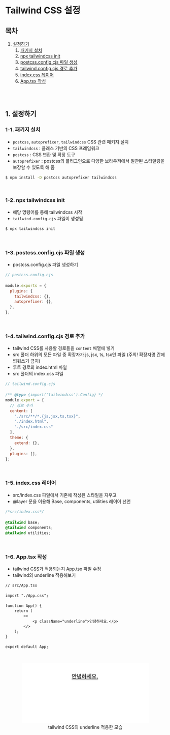 # Tailwind CSS 설정

## 목차

1. [설정하기](#1-설정하기)
    1. [패키지 설치](#1-1-패키지-설치)
    2. [npx tailwindcss init](#1-2-npx-tailwindcss-init)
    3. [postcss.config.cjs 파일 생성](#1-3-postcssconfigcjs-파일-생성)
    4. [tailwind.config.cjs 경로 추가](#1-4-tailwindconfigcjs-경로-추가)
    5. [index.css 레이어](#1-5-indexcss-레이어)
    6. [App.tsx 작성](#1-6-apptsx-작성)

<br/>
<br/>

## 1. 설정하기

### 1-1. 패키지 설치

- `postcss`, `autoprefixer`, `tailwindcss` CSS 관련 패키지 설치
- `tailwindcss` : 클래스 기반의 CSS 프레임워크
- `postcss` : CSS 변환 및 확장 도구
- `autoprefixer` : postcss의 플러그인으로 다양한 브라우저에서 일관된 스타일링을 보장할 수 있도록 해 줌

```bash
$ npm install -D postcss autoprefixer tailwindcss
```

<br/>

### 1-2. npx tailwindcss init

- 해당 명령어를 통해 tailwindcss 시작
- `tailwind.config.cjs` 파일이 생성됨

```bash
$ npx tailwindcss init
```

<br/>

### 1-3. postcss.config.cjs 파일 생성

- postcss.config.cjs 파일 생성하기

```js
// postcss.config.cjs

module.exports = {
  plugins: {
    tailwindcss: {},
    autoprefixer: {},
  },
};
```

<br/>

### 1-4. tailwind.config.cjs 경로 추가

- tailwind CSS를 사용할 경로들을 `content` 배열에 넣기
- src 폴더 하위의 모든 파일 중 확장자가 js, jsx, ts, tsx인 파일 (주의! 확장자명 간에 띄워쓰기 금지)
- 루트 경로의 index.html 파일
- src 폴더의 index.css 파일

```js
// tailwind.config.cjs

/** @type {import('tailwindcss').Config} */
module.export = {
  // 경로 추가
  content: [
    "./src/**/*.{js,jsx,ts,tsx}",
    "./index.html",
    "./src/index.css"
  ],
  theme: {
    extend: {},
  },
  plugins: [],
};
```

<br/>

### 1-5. index.css 레이어

- src/index.css 파일에서 기존에 작성된 스타일을 지우고
- @layer 문을 이용해 Base, components, utilities 레이어 선언

```css
/*src/index.css*/

@tailwind base;
@tailwind components;
@tailwind utilities;
```

<br/>

### 1-6. App.tsx 작성

- tailwind CSS가 적용되는지 App.tsx 파일 수정
- tailwind의 underline 적용해보기

```tsx
// src/App.tsx

import "./App.css";

function App() {
    return (
        <>
            <p className="underline">안녕하세요.</p>
        </>
    );
}

export default App;
```

<br/>

<p align="center">
    <img src="../../assets/img/Apollo_tailwind_test.png" width="400" alt="Apollo_tailwind_test"><br/>
    <span>tailwind CSS의 underline 적용한 모습</span>
</p>